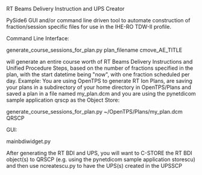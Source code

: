 RT Beams Delivery Instruction and UPS Creator

PySide6 GUI and/or command line driven tool to automate construction of fraction/session specific
files for use in the IHE-RO TDW-II profile.

Command Line Interface:

generate_course_sessions_for_plan.py plan_filename cmove_AE_TITLE

will generate an entire course worth of RT Beams Delivery Instructions and Unified Procedure Steps, based on the number of fractions specified in the plan, with the start datetime being "now", with one fraction scheduled per day.
Example:
You are using OpenTPS to generate RT Ion Plans, are saving your plans in a subdirectory of your home directory in OpenTPS/Plans and saved a plan in a file named my_plan.dcm and you are using the pynetdicom sample application qrscp as the Object Store:

generate_course_sessions_for_plan.py ~/OpenTPS/Plans/my_plan.dcm QRSCP


GUI:

mainbdiwidget.py

After generating the RT BDI and UPS, you will want to C-STORE the RT BDI object(s) to QRSCP (e.g. using the pynetdicom sample application storescu) and then use ncreatescu.py to have the UPS(s) created in the UPSSCP
